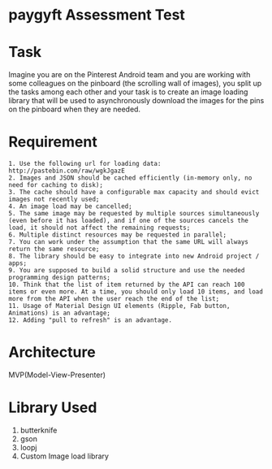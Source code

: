 # paygyft Assessment Test

# Task

Imagine you are on the Pinterest Android team and you are working with some colleagues on the pinboard (the scrolling wall of images), you split up the tasks among each other and your task is to create an image loading library that will be used to asynchronously download the images for the pins on the pinboard when they are needed.


# Requirement

    1. Use the following url for loading data: http://pastebin.com/raw/wgkJgazE
    2. Images and JSON should be cached efficiently (in-memory only, no need for caching to disk);
    3. The cache should have a configurable max capacity and should evict images not recently used;
    4. An image load may be cancelled;
    5. The same image may be requested by multiple sources simultaneously (even before it has loaded), and if one of the sources cancels the load, it should not affect the remaining requests;
    6. Multiple distinct resources may be requested in parallel;
    7. You can work under the assumption that the same URL will always return the same resource;
    8. The library should be easy to integrate into new Android project / apps;
    9. You are supposed to build a solid structure and use the needed programming design patterns;
    10. Think that the list of item returned by the API can reach 100 items or even more. At a time, you should only load 10 items, and load more from the API when the user reach the end of the list;
    11. Usage of Material Design UI elements (Ripple, Fab button, Animations) is an advantage;
    12. Adding "pull to refresh" is an advantage.
    
    
# Architecture
MVP(Model-View-Presenter)

# Library Used
1. butterknife
2. gson
3. loopj
4. Custom Image load library

